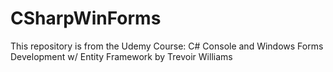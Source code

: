# CSharpWinForms
This repository is from the Udemy Course: C# Console and Windows Forms Development w/ Entity Framework by Trevoir Williams
